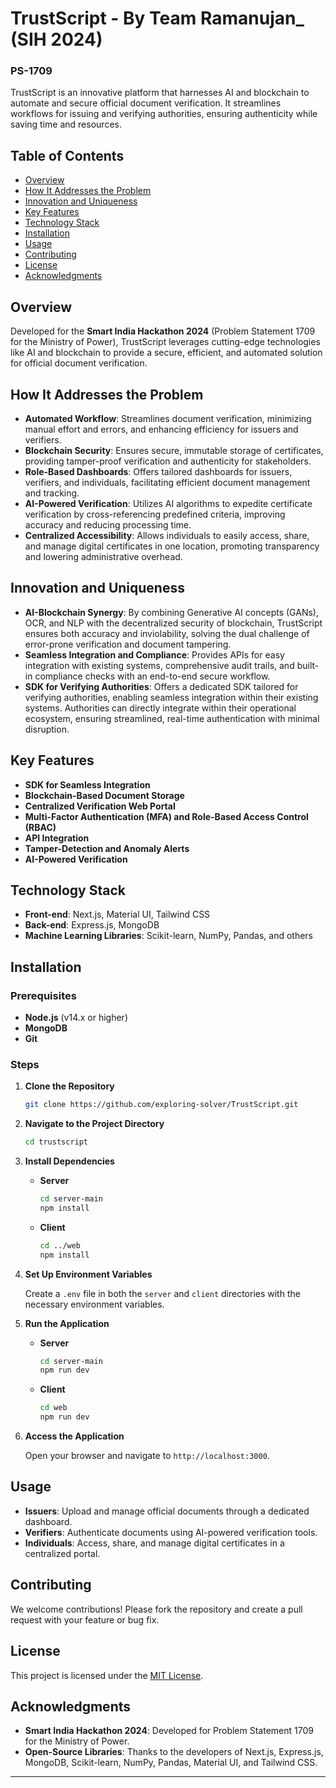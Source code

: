# TrustScript - By Team Ramanujan_ (SIH 2024)
### PS-1709
TrustScript is an innovative platform that harnesses AI and blockchain to automate and secure official document verification. It streamlines workflows for issuing and verifying authorities, ensuring authenticity while saving time and resources.

## Table of Contents

- [Overview](#overview)
- [How It Addresses the Problem](#how-it-addresses-the-problem)
- [Innovation and Uniqueness](#innovation-and-uniqueness)
- [Key Features](#key-features)
- [Technology Stack](#technology-stack)
- [Installation](#installation)
- [Usage](#usage)
- [Contributing](#contributing)
- [License](#license)
- [Acknowledgments](#acknowledgments)

## Overview

Developed for the **Smart India Hackathon 2024** (Problem Statement 1709 for the Ministry of Power), TrustScript leverages cutting-edge technologies like AI and blockchain to provide a secure, efficient, and automated solution for official document verification.

## How It Addresses the Problem

- **Automated Workflow**: Streamlines document verification, minimizing manual effort and errors, and enhancing efficiency for issuers and verifiers.
- **Blockchain Security**: Ensures secure, immutable storage of certificates, providing tamper-proof verification and authenticity for stakeholders.
- **Role-Based Dashboards**: Offers tailored dashboards for issuers, verifiers, and individuals, facilitating efficient document management and tracking.
- **AI-Powered Verification**: Utilizes AI algorithms to expedite certificate verification by cross-referencing predefined criteria, improving accuracy and reducing processing time.
- **Centralized Accessibility**: Allows individuals to easily access, share, and manage digital certificates in one location, promoting transparency and lowering administrative overhead.

## Innovation and Uniqueness

- **AI-Blockchain Synergy**: By combining Generative AI concepts (GANs), OCR, and NLP with the decentralized security of blockchain, TrustScript ensures both accuracy and inviolability, solving the dual challenge of error-prone verification and document tampering.
- **Seamless Integration and Compliance**: Provides APIs for easy integration with existing systems, comprehensive audit trails, and built-in compliance checks with an end-to-end secure workflow.
- **SDK for Verifying Authorities**: Offers a dedicated SDK tailored for verifying authorities, enabling seamless integration within their existing systems. Authorities can directly integrate within their operational ecosystem, ensuring streamlined, real-time authentication with minimal disruption.

## Key Features

- **SDK for Seamless Integration**
- **Blockchain-Based Document Storage**
- **Centralized Verification Web Portal**
- **Multi-Factor Authentication (MFA) and Role-Based Access Control (RBAC)**
- **API Integration**
- **Tamper-Detection and Anomaly Alerts**
- **AI-Powered Verification**

## Technology Stack

- **Front-end**: Next.js, Material UI, Tailwind CSS
- **Back-end**: Express.js, MongoDB
- **Machine Learning Libraries**: Scikit-learn, NumPy, Pandas, and others

## Installation

### Prerequisites

- **Node.js** (v14.x or higher)
- **MongoDB**
- **Git**

### Steps

1. **Clone the Repository**

   ```bash
   git clone https://github.com/exploring-solver/TrustScript.git
   ```

2. **Navigate to the Project Directory**

   ```bash
   cd trustscript
   ```

3. **Install Dependencies**

   - **Server**

     ```bash
     cd server-main
     npm install
     ```

   - **Client**

     ```bash
     cd ../web
     npm install
     ```

4. **Set Up Environment Variables**

   Create a `.env` file in both the `server` and `client` directories with the necessary environment variables.

5. **Run the Application**

   - **Server**

     ```bash
     cd server-main
     npm run dev
     ```

   - **Client**

     ```bash
     cd web
     npm run dev
     ```

6. **Access the Application**

   Open your browser and navigate to `http://localhost:3000`.

## Usage

- **Issuers**: Upload and manage official documents through a dedicated dashboard.
- **Verifiers**: Authenticate documents using AI-powered verification tools.
- **Individuals**: Access, share, and manage digital certificates in a centralized portal.

## Contributing

We welcome contributions! Please fork the repository and create a pull request with your feature or bug fix.

## License

This project is licensed under the [MIT License](LICENSE).

## Acknowledgments

- **Smart India Hackathon 2024**: Developed for Problem Statement 1709 for the Ministry of Power.
- **Open-Source Libraries**: Thanks to the developers of Next.js, Express.js, MongoDB, Scikit-learn, NumPy, Pandas, Material UI, and Tailwind CSS.

---